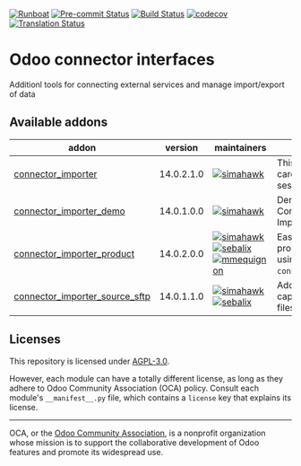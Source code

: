 
[![Runboat](https://img.shields.io/badge/runboat-Try%20me-875A7B.png)](https://runboat.odoo-community.org/builds?repo=OCA/connector-interfaces&target_branch=14.0)
[![Pre-commit Status](https://github.com/OCA/connector-interfaces/actions/workflows/pre-commit.yml/badge.svg?branch=14.0)](https://github.com/OCA/connector-interfaces/actions/workflows/pre-commit.yml?query=branch%3A14.0)
[![Build Status](https://github.com/OCA/connector-interfaces/actions/workflows/test.yml/badge.svg?branch=14.0)](https://github.com/OCA/connector-interfaces/actions/workflows/test.yml?query=branch%3A14.0)
[![codecov](https://codecov.io/gh/OCA/connector-interfaces/branch/14.0/graph/badge.svg)](https://codecov.io/gh/OCA/connector-interfaces)
[![Translation Status](https://translation.odoo-community.org/widgets/connector-interfaces-14-0/-/svg-badge.svg)](https://translation.odoo-community.org/engage/connector-interfaces-14-0/?utm_source=widget)

<!-- /!\ do not modify above this line -->

# Odoo connector interfaces

Additionl tools for connecting external services and manage import/export of data

<!-- /!\ do not modify below this line -->

<!-- prettier-ignore-start -->

[//]: # (addons)

Available addons
----------------
addon | version | maintainers | summary
--- | --- | --- | ---
[connector_importer](connector_importer/) | 14.0.2.1.0 | [![simahawk](https://github.com/simahawk.png?size=30px)](https://github.com/simahawk) | This module takes care of import sessions.
[connector_importer_demo](connector_importer_demo/) | 14.0.1.0.0 | [![simahawk](https://github.com/simahawk.png?size=30px)](https://github.com/simahawk) | Demo module for Connector Importer.
[connector_importer_product](connector_importer_product/) | 14.0.2.0.0 | [![simahawk](https://github.com/simahawk.png?size=30px)](https://github.com/simahawk) [![sebalix](https://github.com/sebalix.png?size=30px)](https://github.com/sebalix) [![mmequignon](https://github.com/mmequignon.png?size=30px)](https://github.com/mmequignon) | Ease definition of product imports using `connector_importer`.
[connector_importer_source_sftp](connector_importer_source_sftp/) | 14.0.1.1.0 | [![simahawk](https://github.com/simahawk.png?size=30px)](https://github.com/simahawk) [![sebalix](https://github.com/sebalix.png?size=30px)](https://github.com/sebalix) | Add import source capable of loading files from SFTP.

[//]: # (end addons)

<!-- prettier-ignore-end -->

## Licenses

This repository is licensed under [AGPL-3.0](LICENSE).

However, each module can have a totally different license, as long as they adhere to Odoo Community Association (OCA)
policy. Consult each module's `__manifest__.py` file, which contains a `license` key
that explains its license.

----
OCA, or the [Odoo Community Association](http://odoo-community.org/), is a nonprofit
organization whose mission is to support the collaborative development of Odoo features
and promote its widespread use.
